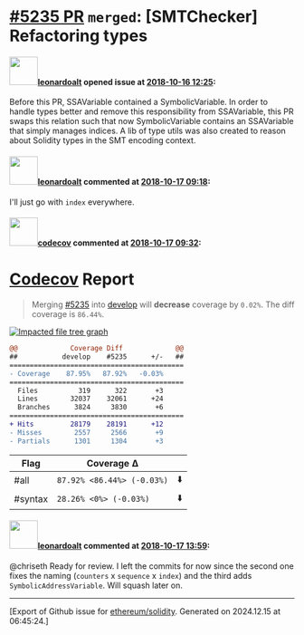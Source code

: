 # [\#5235 PR](https://github.com/ethereum/solidity/pull/5235) `merged`: [SMTChecker] Refactoring types

#### <img src="https://avatars.githubusercontent.com/u/504195?u=ce2facd14af9fd474ebff49f0d44891f56f7500f&v=4" width="50">[leonardoalt](https://github.com/leonardoalt) opened issue at [2018-10-16 12:25](https://github.com/ethereum/solidity/pull/5235):

Before this PR, SSAVariable contained a SymbolicVariable. In order to handle types better and remove this responsibility from SSAVariable, this PR swaps this relation such that now SymbolicVariable contains an SSAVariable that simply manages indices.
A lib of type utils was also created to reason about Solidity types in the SMT encoding context.

#### <img src="https://avatars.githubusercontent.com/u/504195?u=ce2facd14af9fd474ebff49f0d44891f56f7500f&v=4" width="50">[leonardoalt](https://github.com/leonardoalt) commented at [2018-10-17 09:18](https://github.com/ethereum/solidity/pull/5235#issuecomment-430554157):

I'll just go with `index` everywhere.

#### <img src="https://avatars.githubusercontent.com/in/254?v=4" width="50">[codecov](https://github.com/apps/codecov) commented at [2018-10-17 09:32](https://github.com/ethereum/solidity/pull/5235#issuecomment-430558746):

# [Codecov](https://codecov.io/gh/ethereum/solidity/pull/5235?src=pr&el=h1) Report
> Merging [#5235](https://codecov.io/gh/ethereum/solidity/pull/5235?src=pr&el=desc) into [develop](https://codecov.io/gh/ethereum/solidity/commit/af3300b86caee20efe9df4b75800f73d8f027a85?src=pr&el=desc) will **decrease** coverage by `0.02%`.
> The diff coverage is `86.44%`.

[![Impacted file tree graph](https://codecov.io/gh/ethereum/solidity/pull/5235/graphs/tree.svg?width=650&token=87PGzVEwU0&height=150&src=pr)](https://codecov.io/gh/ethereum/solidity/pull/5235?src=pr&el=tree)

```diff
@@             Coverage Diff             @@
##           develop    #5235      +/-   ##
===========================================
- Coverage    87.95%   87.92%   -0.03%     
===========================================
  Files          319      322       +3     
  Lines        32037    32061      +24     
  Branches      3824     3830       +6     
===========================================
+ Hits         28179    28191      +12     
- Misses        2557     2566       +9     
- Partials      1301     1304       +3
```

| Flag | Coverage Δ | |
|---|---|---|
| #all | `87.92% <86.44%> (-0.03%)` | :arrow_down: |
| #syntax | `28.26% <0%> (-0.03%)` | :arrow_down: |

#### <img src="https://avatars.githubusercontent.com/u/504195?u=ce2facd14af9fd474ebff49f0d44891f56f7500f&v=4" width="50">[leonardoalt](https://github.com/leonardoalt) commented at [2018-10-17 13:59](https://github.com/ethereum/solidity/pull/5235#issuecomment-430639688):

@chriseth Ready for review. I left the commits for now since the second one fixes the naming (`counters` x `sequence` x `index`) and the third adds `SymbolicAddressVariable`. Will squash later on.


-------------------------------------------------------------------------------



[Export of Github issue for [ethereum/solidity](https://github.com/ethereum/solidity). Generated on 2024.12.15 at 06:45:24.]

